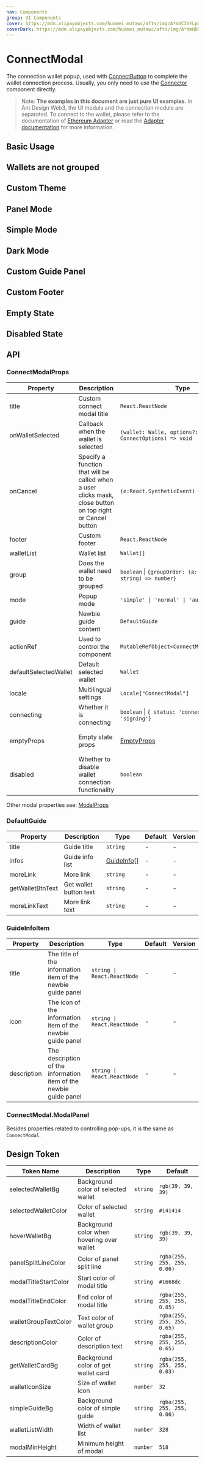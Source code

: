 ```yaml
---
nav: Components
group: UI Components
cover: https://mdn.alipayobjects.com/huamei_mutawc/afts/img/A*mUC3SYLpq0AAAAAAAAAAAAAADlrGAQ/original
coverDark: https://mdn.alipayobjects.com/huamei_mutawc/afts/img/A*dmHOSI_kdd0AAAAAAAAAAAAADlrGAQ/original
---
```


# ConnectModal

The connection wallet popup, used with [ConnectButton](../connect-button/index.md) to complete the wallet connection process. Usually, you only need to use the [Connector](../connector/index.md) component directly.

> Note: **The examples in this document are just pure UI examples**. In Ant Design Web3, the UI module and the connection module are separated. To connect to the wallet, please refer to the documentation of [Ethereum Adapter](../ethereum/index.md) or read the [Adapter documentation](../../../../docs/guide/adapter.md) for more information.

## Basic Usage

<code src="./demos/basic.tsx"></code>

## Wallets are not grouped

<code src="./demos/ungroupedBasic.tsx"></code>

## Custom Theme

<code src="./demos/theme.tsx"></code>

## Panel Mode

<code src="./demos/panel.tsx"></code>

## Simple Mode

<code src="./demos/simple.tsx"></code>

## Dark Mode

<code src="./demos/dark.tsx"></code>

## Custom Guide Panel

<code src="./demos/customGuide.tsx"></code>

## Custom Footer

<code src="./demos/footer.tsx"></code>

## Empty State

<code src="./demos/empty.tsx"></code>

## Disabled State

<code src="./demos/disabled.tsx"></code>

## API

### ConnectModalProps

| Property | Description | Type | Default | Version |
| --- | --- | --- | --- | --- |
| title | Custom connect modal title | `React.ReactNode` | - | - |
| onWalletSelected | Callback when the wallet is selected | `(wallet: Walle, options?: ConnectOptions) => void` | - | - |
| onCancel | Specify a function that will be called when a user clicks mask, close button on top right or Cancel button | `(e:React.SyntheticEvent) => void` | - | - |
| footer | Custom footer | `React.ReactNode` | - | - |
| walletList | Wallet list | `Wallet[]` | - | - |
| group | Does the wallet need to be grouped | `boolean` \| `{groupOrder: (a: string, b: string) => number}` | `true` when there are multiple groups | - |
| mode | Popup mode | `'simple' \| 'normal' \| 'auto'` | `'auto'` | - |
| guide | Newbie guide content | `DefaultGuide` | [DefaultGuide](#defaultguide) | - |
| actionRef | Used to control the component | `MutableRefObject<ConnectModalActionType>` | - | - |
| defaultSelectedWallet | Default selected wallet | `Wallet` | - | - |
| locale | Multilingual settings | `Locale["ConnectModal"]` | - | - |
| connecting | Whether it is connecting | `boolean` \| `{ status: 'connecting \| 'signing'}` | - | - |
| emptyProps | Empty state props | [EmptyProps](https://ant.design/components/empty#api) | `{image: Empty.PRESENTED_IMAGE_SIMPLE, description: "No wallet available"}` | `1.18.0` |
| disabled | Whether to disable wallet connection functionality | `boolean` | `false` | - |

Other modal properties see: [ModalProps](https://ant.design/components/modal#API)

### DefaultGuide

| Property         | Description            | Type                       | Default | Version |
| ---------------- | ---------------------- | -------------------------- | ------- | ------- |
| title            | Guide title            | `string`                   | -       | -       |
| infos            | Guide info list        | [GuideInfo](#guideinfo)\[] | -       | -       |
| moreLink         | More link              | `string`                   | -       | -       |
| getWalletBtnText | Get wallet button text | `string`                   | -       | -       |
| moreLinkText     | More link text         | `string`                   | -       | -       |

### GuideInfoItem

| Property | Description | Type | Default | Version |
| --- | --- | --- | --- | --- |
| title | The title of the information item of the newbie guide panel | `string \| React.ReactNode` | - | - |
| icon | The icon of the information item of the newbie guide panel | `string \| React.ReactNode` | - | - |
| description | The description of the information item of the newbie guide panel | `string \| React.ReactNode` | - | - |

### ConnectModal.ModalPanel

Besides properties related to controlling pop-ups, it is the same as `ConnectModal`.

## Design Token

| Token Name | Description | Type | Default |
| --- | --- | --- | --- |
| selectedWalletBg | Background color of selected wallet | `string` | `rgb(39, 39, 39)` |
| selectedWalletColor | Color of selected wallet | `string` | `#141414` |
| hoverWalletBg | Background color when hovering over wallet | `string` | `rgb(39, 39, 39)` |
| panelSplitLineColor | Color of panel split line | `string` | `rgba(255, 255, 255, 0.06)` |
| modalTitleStartColor | Start color of modal title | `string` | `#1668dc` |
| modalTitleEndColor | End color of modal title | `string` | `rgba(255, 255, 255, 0.85)` |
| walletGroupTextColor | Text color of wallet group | `string` | `rgba(255, 255, 255, 0.65)` |
| descriptionColor | Color of description text | `string` | `rgba(255, 255, 255, 0.65)` |
| getWalletCardBg | Background color of get wallet card | `string` | `rgba(255, 255, 255, 0.03)` |
| walletIconSize | Size of wallet icon | `number` | `32` |
| simpleGuideBg | Background color of simple guide | `string` | `rgba(255, 255, 255, 0.06)` |
| walletListWidth | Width of wallet list | `number` | `328` |
| modalMinHeight | Minimum height of modal | `number` | `518` |
